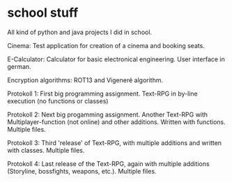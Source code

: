 # school stuff
All kind of python and java projects I did in school.

Cinema:
Test application for creation of a cinema and booking seats.

E-Calculator:
Calculator for basic electronical engineering. User interface in german.

Encryption algorithms:
ROT13 and Vigeneré algorithm.

Protokoll 1:
First big programming assignment. Text-RPG in by-line execution (no functions or classes)

Protokoll 2:
Next big progamming assignment. Another Text-RPG with Multiplayer-function (not online) and other additions. Written with functions. Multiple files.

Protokoll 3:
Third 'release' of Text-RPG, with multiple additions and written with classes. Multiple files.

Protokoll 4:
Last release of the Text-RPG, again with multiple additions (Storyline, bossfights, weapons, etc.). Multiple files.
